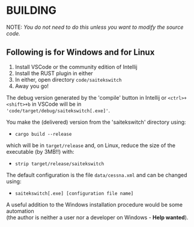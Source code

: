 # BUILDING

NOTE: _You do not need to do this unless you want to modify the source code._

## Following is for Windows and for Linux

1. Install VSCode or the community edition of Intellij
2. Install the RUST plugin in either
3. In either, open directory `code/saitekswitch`
5. Away you go!

The debug version generated by the 'compile' button in Intellij or `<ctrl>+<shift>+b` in VSCode will be in  
`'code/target/debug/saitekswitch[.exe]'`. 

You make the (delivered) version from the 'saitekswitch' directory using:

- `cargo build --release`

which will be in `target/release`
and, on Linux, reduce the size of the executable (by 3MB!!) with:

- `strip target/release/saitekswitch`

The default configuration is the file `data/cessna.xml` and can be changed using:

- `saitekswitch[.exe] [configuration file name]`


A useful addition to the Windows installation procedure would be some automation  
(the author is
neither a user nor a developer on Windows - **Help wanted**).

